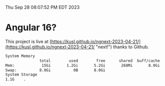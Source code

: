 Thu Sep 28 08:07:52 PM EDT 2023

# Angular 16?


This project is live at [https://kusl.github.io/ngnext-2023-04-21/](https://kusl.github.io/ngnext-2023-04-21/ "next!") thanks to Github.

```bash
System Memory
               total        used        free      shared  buff/cache   available
Mem:            15Gi       1.2Gi       5.2Gi       268Mi       8.9Gi        13Gi
Swap:          8.0Gi          0B       8.0Gi
System Storage
1.1G	.
```
```bash
